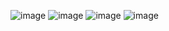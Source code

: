 ![image](https://github.com/user-attachments/assets/5b15a9fd-173a-4b0e-8ca9-1e4511c12282)
![image](https://github.com/user-attachments/assets/157214aa-0c89-4414-af15-e0f9ec0f16bc)
![image](https://github.com/user-attachments/assets/da530bee-aff4-4266-87f1-937111d5258f)
![image](https://github.com/user-attachments/assets/8d66b343-e028-4584-bb55-74a8745c9e0b)
